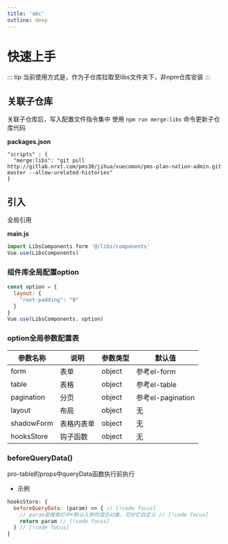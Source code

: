 ```yaml
---
title: 'abc'
outline: deep
---
```

# 快速上手
::: tip
当前使用方式是，作为子仓库拉取至libs文件夹下，非npm仓库安装
:::

## 关联子仓库
关联子仓库后，写入配置文件指令集中
使用 `npm run merge:libs` 命令更新子仓库代码

**packages.json**
```json{2}
"scripts" : {
  "merge:libs": "git pull http://gitlab.nrxt.com/pms30/jihua/vuecomon/pms-plan-nation-admin.git master --allow-urelated-histories"
}
```
## 引入
全局引用

**main.js**
```js
import LibsComponents form '@/libs/components'
Vue.use(LibsComponents)
```
### 组件库全局配置option

```js
const option = {
  layout: {
    "root-padding": "0"
  }
}
Vue.use(LibsComponents, option)
```
### option全局参数配置表 
| 参数名称 | 说明 | 参数类型 | 默认值 |
| ------- | ---- | ------ | ----- |
| form    | 表单  | object | 参考el-form |
| table    | 表格  | object | 参考el-table |
| pagination| 分页  | object | 参考el-pagination |
| layout    | 布局  | object | 无 |
| shadowForm | 表格内表单  | object | 无 |
| hooksStore    | 钩子函数  | object | 无 |

### beforeQueryData()
pro-table的props中queryData函数执行前执行
+ 示例
```js
hooksStore: {
  beforeQueryData: (param) => { // [!code focus]
    // param是搜索栏中+默认入参的混合对象，可对它自定义 // [!code focus]
    return param // [!code focus]
  } // [!code focus]
}

```
